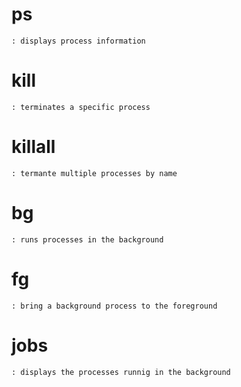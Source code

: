 # ps
    : displays process information
    
# kill 
    : terminates a specific process

# killall 
    : termante multiple processes by name 

# bg 
    : runs processes in the background
# fg
    : bring a background process to the foreground

# jobs 
    : displays the processes runnig in the background
    
